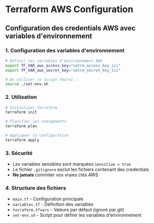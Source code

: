 # Terraform AWS Configuration

## Configuration des credentials AWS avec variables d'environnement

### 1. Configuration des variables d'environnement

```bash
# Définir les variables d'environnement AWS
export TF_VAR_aws_access_key="votre_access_key_ici"
export TF_VAR_aws_secret_key="votre_secret_key_ici"

# Ou utiliser le script fourni :
source ./set-env.sh
```

### 2. Utilisation

```bash
# Initialiser Terraform
terraform init

# Planifier les changements
terraform plan

# Appliquer la configuration
terraform apply
```

### 3. Sécurité

- Les variables sensibles sont marquées `sensitive = true`
- Le fichier `.gitignore` exclut les fichiers contenant des credentials
- **Ne jamais** commiter vos vraies clés AWS

### 4. Structure des fichiers

- `main.tf` - Configuration principale
- `variables.tf` - Définition des variables
- `terraform.tfvars` - Valeurs par défaut (ignoré par git)
- `set-env.sh` - Script pour définir les variables d'environnement